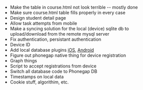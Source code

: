 *	Make the table in course.html not look terrible -- mostly done
*	Make sure course.html table fills properly in every case
*	Design student detail page
*	Allow task attempts from mobile
*	Make a syncing solution for the local (device) sqlite db to upload/download from the remote mysql server
*	Fix authentication, persistant authentication
*	Device ID
*	Add local database plugins [iOS](https://github.com/pgsqlite/PG-SQLitePlugin-iOS), [Android](https://github.com/pgsqlite/PG-SQLitePlugin-Android)
*	Figure out phonegap native thing for device registration
*	Graph things
*	Script to accept registrations from device
*	Switch all database code to Phonegap DB
*	Timestamps on local data
*	Cookie stuff, algorithim, etc. 